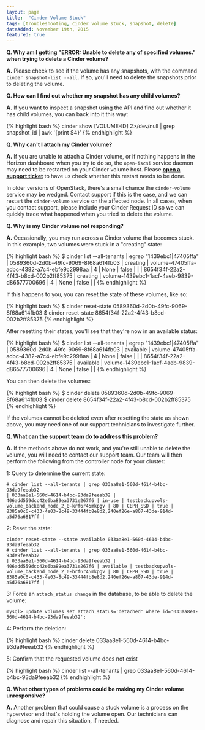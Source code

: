 ```yaml
---
layout: page
title:  "Cinder Volume Stuck"
tags: [troubleshooting, cinder volume stuck, snapshot, delete]
dateAdded: November 19th, 2015
featured: true
---
```


**Q. Why am I getting "ERROR: Unable to delete any of specified volumes." when trying to delete a Cinder volume?**

**A.** Please check to see if the volume has any snapshots, with the command `cinder snapshot-list --all`. If so, you'll need to delete the snapshots prior to deleting the volume.

**Q. How can I find out whether my snapshot has any child volumes?**

**A.** If you want to inspect a snapshot using the API and find out whether it has child volumes, you can back into it this way:

{% highlight bash %}
cinder show [VOLUME-ID] 2>/dev/null | grep snapshot_id | awk '{print $4}'
{% endhighlight %}

**Q. Why can't I attach my Cinder volume?**

**A.** If you are unable to attach a Cinder volume, or if nothing happens in the Horizon dashboard when you try to do so, the `open-iscsi` service daemon may need to be restarted on your Cinder volume host.  Please [**open a support ticket**](http://ibm-blue-box-help.github.io/help-documentation/gettingstarted/commonadmin/report-issue/) to have us check whether this restart needs to be done.

In older versions of OpenStack, there's a small chance the `cinder-volume` service may be wedged. Contact support if this is the case, and we can restart the `cinder-volume` service on the affected node. In all cases, when you contact support, please include your Cinder Request ID so we can quickly trace what happened when you tried to delete the volume.

**Q. Why is my Cinder volume not responding?**

**A.** Occasionally, you may run across a Cinder volume that becomes stuck.  In this example, two volumes were stuck in a "creating" state:

{% highlight bash %}
$ cinder list --all-tenants | egrep "1439ebc1|47405ffa"
| 0589360d-2d0b-49fc-9069-8f68a614fb03 | creating | volume-47405ffa-acbc-4382-a7c4-ebfe9c2998aa | 4 | None | false | |
| 8654f34f-22a2-4f43-b8cd-002b2ff85375 | creating | volume-1439ebc1-1acf-4aeb-9839-d86577700696 | 4 | None | false | |
{% endhighlight %}

If this happens to you, you can reset the state of these volumes, like so:

{% highlight bash %}
$ cinder reset-state 0589360d-2d0b-49fc-9069-8f68a614fb03
$ cinder reset-state 8654f34f-22a2-4f43-b8cd-002b2ff85375
{% endhighlight %}

After resetting their states, you'll see that they're now in an available status:

{% highlight bash %}
$ cinder list --all-tenants | egrep "1439ebc1|47405ffa"
| 0589360d-2d0b-49fc-9069-8f68a614fb03 | available | volume-47405ffa-acbc-4382-a7c4-ebfe9c2998aa | 4 | None | false | |
| 8654f34f-22a2-4f43-b8cd-002b2ff85375 | available | volume-1439ebc1-1acf-4aeb-9839-d86577700696 | 4 | None | false | |
{% endhighlight %}

You can then delete the volumes:

{% highlight bash %}
$ cinder delete 0589360d-2d0b-49fc-9069-8f68a614fb03
$ cinder delete 8654f34f-22a2-4f43-b8cd-002b2ff85375
{% endhighlight %}

If the volumes cannot be deleted even after resetting the state as shown above, you may need one of our support technicians to investigate further. 

**Q. What can the support team do to address this problem?**

**A.** If the methods above do not work, and you're still unable to delete the volume, you will need to contact our support team.  Our team will then perform the following from the controller node for your cluster:

1: Query to determine the current state:

```
# cinder list --all-tenants | grep 033aa8e1-560d-4614-b4bc-93da9feeab32
| 033aa8e1-560d-4614-b4bc-93da9feeab32 | 406add559dcc42e6ba89ea3731e267f6 | in-use | testbackupvols-volume_backend_node_2_0-krf6r45mkpgv | 80 | CEPH_SSD | true | 8385a0c6-c433-4e03-8c49-33444fb8e8d2,240ef26e-a807-43de-914d-a5d76a6817ff |
```

2: Reset the state:

```
cinder reset-state --state available 033aa8e1-560d-4614-b4bc-93da9feeab32
# cinder list --all-tenants | grep 033aa8e1-560d-4614-b4bc-93da9feeab32
| 033aa8e1-560d-4614-b4bc-93da9feeab32 | 406add559dcc42e6ba89ea3731e267f6 | available | testbackupvols-volume_backend_node_2_0-brf6r45mkpgv | 80 | CEPH_SSD | true | 8385a0c6-c433-4e03-8c49-33444fb8e8d2,240ef26e-a807-43de-914d-a5d76a6817ff |
```

3: Force an `attach_status change` in the database, to be able to delete the volume:

```
mysql> update volumes set attach_status='detached' where id='033aa8e1-560d-4614-b4bc-93da9feeab32';
```

4: Perform the deletion:

{% highlight bash %}
cinder delete 033aa8e1-560d-4614-b4bc-93da9feeab32
{% endhighlight %}

5: Confirm that the requested volume does not exist

{% highlight bash %}
cinder list --all-tenants | grep 033aa8e1-560d-4614-b4bc-93da9feeab32
{% endhighlight %}

**Q. What other types of problems could be making my Cinder volume unresponsive?**

**A.** Another problem that could cause a stuck volume is a process on the hypervisor end that's holding the volume open.  Our technicians can diagnose and repair this situation, if needed.
